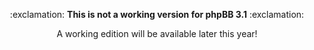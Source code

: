 <p align="center">:exclamation: <b>This is not a working version for phpBB 3.1</b> :exclamation:</p>
<p align="center">A working edition will be available later this year!</p>
